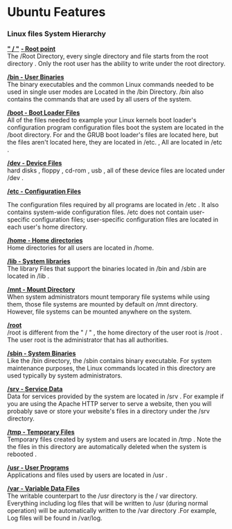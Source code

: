 # Ubuntu Features

### Linux files System Hierarchy



<u>**" / "**</u> <u>**- Root point**</u><BR/>
The /Root Directory, every single directory and file starts from the root directory .
Only the root user has the ability to write under the root directory.



**<u>/bin - User Binaries</u>**<BR/>
The binary executables and the common Linux commands needed to be used in single
user modes are Located in the /bin Directory. /bin also contains the commands that
are used by all users of the system.



**<u>/boot - Boot Loader Files</u>**<BR/>
All of the files needed to example your Linux kernels boot loader's configuration program configuration files boot the system are located in the /boot directory. For and the GRUB boot loader's files are located here, but the files aren't located here, they are located in /etc. , All are located in /etc .



**<u>/dev - Device Files</u>**<BR/>
hard disks , floppy , cd-rom , usb , all of these device files are located under /dev .



**<u>/etc - Configuration Files</u>**<BR/>

The configuration files required by all programs are located in /etc . It also contains
system-wide configuration files. /etc does not contain user-specific configuration
files; user-specific configuration files are located in each user's home directory.



**<u>/home - Home directories</u>**<BR/>
Home directories for all users are located in /home.



**<u>/lib - System libraries</u>**<BR/>
The library Files that support the binaries located in /bin and /sbin are located in /lib .



**<u>/mnt - Mount Directory</u>**<BR/>
When system administrators mount temporary file systems while using them, those
file systems are mounted by default on /mnt directory. However, file systems can be
mounted anywhere on the system.



**<u>/root</u>**<BR/>
/root is different from the " / " , the home directory of the user root is /root . The user
root is the administrator that has all authorities.



**<u>/sbin - System Binaries</u>**<BR/>
Like the /bin directory, the /sbin contains binary executable. For system maintenance
purposes, the Linux commands located in this directory are used typically by system
administrators.



**<u>/srv - Service Data</u>**<BR/>
Data for services provided by the system are located in /srv . For example if you are
using the Apache HTTP server to serve a website, then you will probably save or
store your website's files in a directory under the /srv directory.



**<u>/tmp - Temporary Files</u>**<BR/>
Temporary files created by system and users are located in /tmp . Note the the files in
this directory are automatically deleted when the system is rebooted .



**<u>/usr - User Programs</u>**<BR/>
Applications and files used by users are located in /usr .



**<u>/var - Variable Data Files</u>**<BR/>
The writable counterpart to the /usr directory is the / var directory. Everything
including log files that will be written to /usr (during normal operation) will be
automatically written to the /var directory .For example, Log files will be found in
/var/log.



